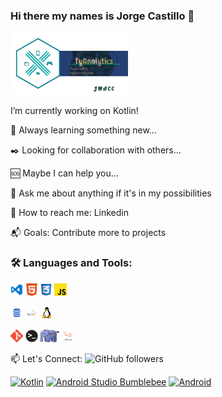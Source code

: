 ### Hi there my names is Jorge Castillo 👋

<!--
**jmacc/jmacc** is a ✨ _special_ ✨ repository because its `README.md` (this file) appears on your GitHub profile.

Here are some ideas to get you started:

- 🔭 I’m currently working on ...
- 🌱 I’m currently learning ...
- 👯 I’m looking to collaborate on ...
- 🤔 I’m looking for help with ...
- 💬 Ask me about ...
- 📫 How to reach me: ...
- 😄 Pronouns: ...
- ⚡ Fun fact: ...
-->
<code><img height="100" alt="jmacc" src="https://raw.githubusercontent.com/jmacc/jmacc/main/img/PortadaCorta.png"></code>

I’m currently working on Kotlin!

:dart: Always learning something new...

:black_nib: Looking for collaboration with others...

:sos: Maybe I can help you...

:speech_balloon: Ask me about anything if it's in my possibilities

:couple: How to reach me: Linkedin

:mailbox_with_mail: Goals: Contribute more to projects

### 🛠️ Languages and Tools:
<code><img height="20" alt="Visual Studio Code" src="https://raw.githubusercontent.com/jmacc/jmacc/fcc10af528ae7c9597970e973f96d6c37f3608f4/img/Visual.png"></code>
<code><img height="20" alt="HTML" src="https://raw.githubusercontent.com/jmacc/jmacc/fcc10af528ae7c9597970e973f96d6c37f3608f4/img/Html.png"></code>
<code><img height="20" alt="CSS" src="https://raw.githubusercontent.com/jmacc/jmacc/fcc10af528ae7c9597970e973f96d6c37f3608f4/img/Css.png"></code>
<code><img height="20" alt="JavaScript" src="https://raw.githubusercontent.com/jmacc/jmacc/fcc10af528ae7c9597970e973f96d6c37f3608f4/img/Js.png"></code>

<code><img height="20" alt="SQL" src="https://raw.githubusercontent.com/jmacc/jmacc/fcc10af528ae7c9597970e973f96d6c37f3608f4/img/sql.png"></code>
<code><img height="20" alt="MySQL" src="https://raw.githubusercontent.com/jmacc/jmacc/fcc10af528ae7c9597970e973f96d6c37f3608f4/img/mysql.png"></code>
<code><img height="20" alt="Linux" src="https://raw.githubusercontent.com/jmacc/jmacc/fcc10af528ae7c9597970e973f96d6c37f3608f4/img/linux.png"></code>

<code><img height="20" alt="Git" src="https://raw.githubusercontent.com/jmacc/jmacc/fcc10af528ae7c9597970e973f96d6c37f3608f4/img/Git.png"></code>
<code><img height="20" alt="Terminal" src="https://raw.githubusercontent.com/jmacc/jmacc/fcc10af528ae7c9597970e973f96d6c37f3608f4/img/terminal.png"></code>
<code><img height="20" alt="PHP" src="https://raw.githubusercontent.com/jmacc/jmacc/fcc10af528ae7c9597970e973f96d6c37f3608f4/img/php.png"></code>
<code><img height="20" alt="Laravel" src="https://raw.githubusercontent.com/jmacc/jmacc/fcc10af528ae7c9597970e973f96d6c37f3608f4/img/laravel.png"></code>

📫 Let's Connect:
![GitHub followers](https://img.shields.io/github/followers/jmacc?style=social)

[![Kotlin](https://img.shields.io/badge/Kotlin-1.6-purple?longCache=true&style=popout-square)](https://kotlinlang.org)
[![Android Studio Bumblebee ](https://img.shields.io/badge/Android_Studio_Bumblebee-2021.1.1-blue.svg?longCache=true&style=popout-square)](https://developer.android.com/studio)
[![Android](https://img.shields.io/badge/Android-10-blue.svg?longCache=true&style=popout-square)](https://www.android.com)
